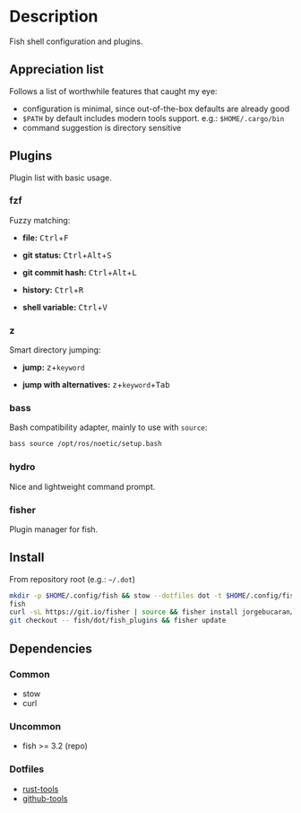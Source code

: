 <!-- vim: set colorcolumn=80: -->

# Description

Fish shell configuration and plugins.

## Appreciation list

Follows a list of worthwhile features that caught my eye:

- configuration is minimal, since out-of-the-box defaults are already good
- `$PATH` by default includes modern tools support.
  e.g.: `$HOME/.cargo/bin`
- command suggestion is directory sensitive

## Plugins

Plugin list with basic usage.

### fzf

Fuzzy matching:

<!-- markdownlint-disable-next-line MD033 -->
- **file:** <kbd>Ctrl</kbd>+<kbd>F</kbd>
<!-- markdownlint-disable-next-line MD033 -->
- **git status:** <kbd>Ctrl</kbd>+<kbd>Alt</kbd>+<kbd>S</kbd>
<!-- markdownlint-disable-next-line MD033 -->
- **git commit hash:** <kbd>Ctrl</kbd>+<kbd>Alt</kbd>+<kbd>L</kbd>
<!-- markdownlint-disable-next-line MD033 -->
- **history:** <kbd>Ctrl</kbd>+<kbd>R</kbd>
<!-- markdownlint-disable-next-line MD033 -->
- **shell variable:** <kbd>Ctrl</kbd>+<kbd>V</kbd>

### z

Smart directory jumping:

<!-- markdownlint-disable-next-line MD033 -->
- **jump:** <kbd>z</kbd>+`keyword`
<!-- markdownlint-disable-next-line MD033 -->
- **jump with alternatives:** <kbd>z</kbd>+`keyword`+<kbd>Tab</kbd>

### bass

Bash compatibility adapter, mainly to use with `source`:

```bash
bass source /opt/ros/noetic/setup.bash
```

### hydro

Nice and lightweight command prompt.

### fisher

Plugin manager for fish.

## Install

From repository root (e.g.: `~/.dot`)

```bash
mkdir -p $HOME/.config/fish && stow --dotfiles dot -t $HOME/.config/fish -d fish/
fish
curl -sL https://git.io/fisher | source && fisher install jorgebucaran/fisher
git checkout -- fish/dot/fish_plugins && fisher update
```

## Dependencies

### Common

- stow
- curl

### Uncommon

- fish >= 3.2 (repo)

### Dotfiles

- [rust-tools](rust-tools/INSTALL.md)
- [github-tools](github-tools/INSTALL.md)

